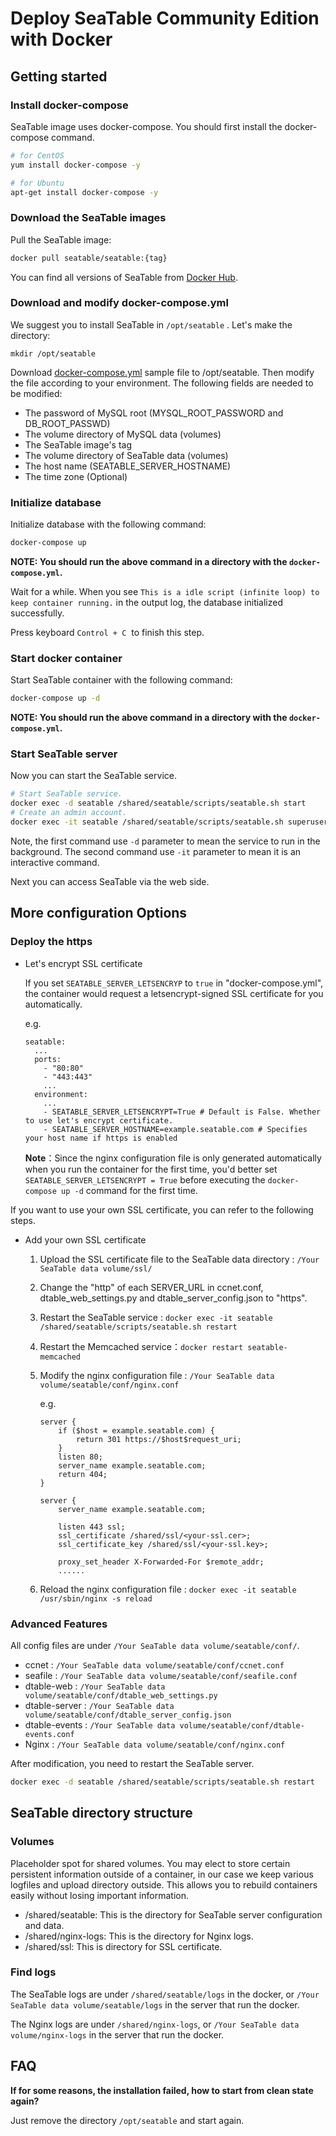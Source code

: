# Deploy SeaTable Community Edition with Docker

## Getting started

### Install docker-compose

SeaTable image uses docker-compose. You should first install the docker-compose command.

```bash
# for CentOS
yum install docker-compose -y

# for Ubuntu
apt-get install docker-compose -y

```

### Download the SeaTable images

Pull the SeaTable image:

```sh
docker pull seatable/seatable:{tag}

```

You can find all versions of SeaTable from [Docker Hub](https://hub.docker.com/r/seatable/seatable/tags).

### Download and modify docker-compose.yml

We suggest you to install SeaTable in `/opt/seatable` . Let's make the directory:

```
mkdir /opt/seatable

```

Download [docker-compose.yml](https://docs.seatable.io/f/6a99ce4147d1411ab873/?dl=1) sample file to /opt/seatable. Then modify the file according to your environment. The following fields are needed to be modified:

* The password of MySQL root (MYSQL_ROOT_PASSWORD and DB_ROOT_PASSWD)
* The volume directory of MySQL data (volumes)
* The SeaTable image's tag
* The volume directory of SeaTable data (volumes)
* The host name (SEATABLE_SERVER_HOSTNAME)
* The time zone (Optional)

### Initialize database

Initialize database with the following command:

```bash
docker-compose up

```

**NOTE: You should run the above command in a directory with the **`docker-compose.yml`**.**

Wait for a while. When you see `This is a idle script (infinite loop) to keep container running.`  in the output log, the database initialized successfully.

Press keyboard `Control + C`  to finish this step.

### Start docker container

Start SeaTable container with the following command:

```bash
docker-compose up -d

```

**NOTE: You should run the above command in a directory with the **`docker-compose.yml`**.**

### Start SeaTable server

Now you can start the SeaTable service.

```sh
# Start SeaTable service.
docker exec -d seatable /shared/seatable/scripts/seatable.sh start
# Create an admin account.
docker exec -it seatable /shared/seatable/scripts/seatable.sh superuser  

```

Note, the first command use `-d` parameter to mean the service to run in the background. The second command use `-it` parameter to mean it is an interactive command.

Next you can access SeaTable via the web side.

## More configuration Options

### Deploy the https

* Let's encrypt SSL certificate

  If you set `SEATABLE_SERVER_LETSENCRYP` to `true` in "docker-compose.yml", the container would request a letsencrypt-signed SSL certificate for you automatically.

  e.g.

  ```
  seatable:
    ...
    ports:
      - "80:80"
      - "443:443"
      ...
    environment:
      ...
      - SEATABLE_SERVER_LETSENCRYPT=True # Default is False. Whether to use let's encrypt certificate.
      - SEATABLE_SERVER_HOSTNAME=example.seatable.com # Specifies your host name if https is enabled

  ```

  **Note**：Since the nginx configuration file is only generated automatically when you run the container for the first time, you'd better set `SEATABLE_SERVER_LETSENCRYPT = True` before executing the `docker-compose up -d` command for the first time.

If you want to use your own SSL certificate, you can refer to the following steps.

* Add your own SSL certificate
  1. Upload the SSL certificate file to the SeaTable data directory : `/Your SeaTable data volume/ssl/`
  2. Change the "http" of each SERVER_URL in ccnet.conf, dtable_web_settings.py and dtable_server_config.json to "https".
  3. Restart the SeaTable service : `docker exec -it seatable /shared/seatable/scripts/seatable.sh restart`
  4. Restart the Memcached service：`docker restart seatable-memcached`
  5. Modify the nginx configuration file : `/Your SeaTable data volume/seatable/conf/nginx.conf`

     e.g.

     ```
     server {
         if ($host = example.seatable.com) {
             return 301 https://$host$request_uri;
         }
         listen 80;
         server_name example.seatable.com;
         return 404;
     }

     server {
         server_name example.seatable.com;

         listen 443 ssl;
         ssl_certificate /shared/ssl/<your-ssl.cer>;
         ssl_certificate_key /shared/ssl/<your-ssl.key>;

         proxy_set_header X-Forwarded-For $remote_addr;
         ......

     ```

  6. Reload the nginx configuration file : `docker exec -it seatable /usr/sbin/nginx -s reload`

### Advanced Features

All config files are under `/Your SeaTable data volume/seatable/conf/`. 

* ccnet : `/Your SeaTable data volume/seatable/conf/ccnet.conf`
* seafile : `/Your SeaTable data volume/seatable/conf/seafile.conf`
* dtable-web : `/Your SeaTable data volume/seatable/conf/dtable_web_settings.py`
* dtable-server : `/Your SeaTable data volume/seatable/conf/dtable_server_config.json`
* dtable-events : `/Your SeaTable data volume/seatable/conf/dtable-events.conf`
* Nginx : `/Your SeaTable data volume/seatable/conf/nginx.conf`

After modification, you need to restart the SeaTable server.

```bash
docker exec -d seatable /shared/seatable/scripts/seatable.sh restart

```

## SeaTable directory structure

### Volumes

Placeholder spot for shared volumes. You may elect to store certain persistent information outside of a container, in our case we keep various logfiles and upload directory outside. This allows you to rebuild containers easily without losing important information.

* /shared/seatable: This is the directory for SeaTable server configuration and data.
* /shared/nginx-logs: This is the directory for Nginx logs.
* /shared/ssl: This is directory for SSL certificate.

### Find logs

The SeaTable logs are under `/shared/seatable/logs` in the docker, or `/Your SeaTable data volume/seatable/logs` in the server that run the docker.

The Nginx logs are under `/shared/nginx-logs`, or `/Your SeaTable data volume/nginx-logs` in the server that run the docker.

## FAQ

**If for some reasons, the installation failed, how to start from clean state again?**

Just remove the directory `/opt/seatable` and start again.
